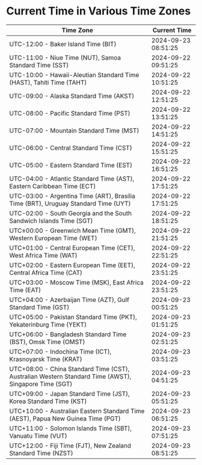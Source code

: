 # Current Time in Various Time Zones

| Time Zone | Current Time |
|-----------|--------------|
| UTC-12:00 - Baker Island Time (BIT) | 2024-09-23 08:51:25 |
| UTC-11:00 - Niue Time (NUT), Samoa Standard Time (SST) | 2024-09-22 09:51:25 |
| UTC-10:00 - Hawaii-Aleutian Standard Time (HAST), Tahiti Time (TAHT) | 2024-09-22 10:51:25 |
| UTC-09:00 - Alaska Standard Time (AKST) | 2024-09-22 12:51:25 |
| UTC-08:00 - Pacific Standard Time (PST) | 2024-09-22 13:51:25 |
| UTC-07:00 - Mountain Standard Time (MST) | 2024-09-22 14:51:25 |
| UTC-06:00 - Central Standard Time (CST) | 2024-09-22 15:51:25 |
| UTC-05:00 - Eastern Standard Time (EST) | 2024-09-22 16:51:25 |
| UTC-04:00 - Atlantic Standard Time (AST), Eastern Caribbean Time (ECT) | 2024-09-22 17:51:25 |
| UTC-03:00 - Argentina Time (ART), Brasília Time (BRT), Uruguay Standard Time (UYT) | 2024-09-22 17:51:25 |
| UTC-02:00 - South Georgia and the South Sandwich Islands Time (SGT) | 2024-09-22 18:51:25 |
| UTC±00:00 - Greenwich Mean Time (GMT), Western European Time (WET) | 2024-09-22 21:51:25 |
| UTC+01:00 - Central European Time (CET), West Africa Time (WAT) | 2024-09-22 22:51:25 |
| UTC+02:00 - Eastern European Time (EET), Central Africa Time (CAT) | 2024-09-22 23:51:25 |
| UTC+03:00 - Moscow Time (MSK), East Africa Time (EAT) | 2024-09-22 23:51:25 |
| UTC+04:00 - Azerbaijan Time (AZT), Gulf Standard Time (GST) | 2024-09-23 00:51:25 |
| UTC+05:00 - Pakistan Standard Time (PKT), Yekaterinburg Time (YEKT) | 2024-09-23 01:51:25 |
| UTC+06:00 - Bangladesh Standard Time (BST), Omsk Time (OMST) | 2024-09-23 02:51:25 |
| UTC+07:00 - Indochina Time (ICT), Krasnoyarsk Time (KRAT) | 2024-09-23 03:51:25 |
| UTC+08:00 - China Standard Time (CST), Australian Western Standard Time (AWST), Singapore Time (SGT) | 2024-09-23 04:51:25 |
| UTC+09:00 - Japan Standard Time (JST), Korea Standard Time (KST) | 2024-09-23 05:51:25 |
| UTC+10:00 - Australian Eastern Standard Time (AEST), Papua New Guinea Time (PGT) | 2024-09-23 06:51:25 |
| UTC+11:00 - Solomon Islands Time (SBT), Vanuatu Time (VUT) | 2024-09-23 07:51:25 |
| UTC+12:00 - Fiji Time (FJT), New Zealand Standard Time (NZST) | 2024-09-23 08:51:25 |
